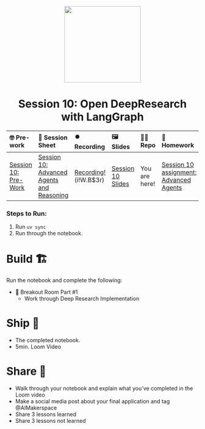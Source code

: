 <p align = "center" draggable=”false” ><img src="https://github.com/AI-Maker-Space/LLM-Dev-101/assets/37101144/d1343317-fa2f-41e1-8af1-1dbb18399719" 
     width="200px"
     height="auto"/>
</p>

## <h1 align="center" id="heading">Session 10: Open DeepResearch with LangGraph</h1>

| 🤓 Pre-work | 📰 Session Sheet | ⏺️ Recording     | 🖼️ Slides        | 👨‍💻 Repo         | 📝 Homework      | 📁 Feedback       |
|:-----------------|:-----------------|:-----------------|:-----------------|:-----------------|:-----------------|:-----------------|
| [Session 10: Pre-Work](https://www.notion.so/Session-10-Advanced-Agents-and-Reasoning-21dcd547af3d807b9868d7046f0f1553?source=copy_link#239cd547af3d80ac9874e59a2804b62e)| [Session 10: Advanced Agents and Reasoning](https://www.notion.so/Session-10-Advanced-Agents-and-Reasoning-21dcd547af3d807b9868d7046f0f1553) | [Recording!](https://us02web.zoom.us/rec/share/FoeD5vA2B8dllx6v0jFrkJMlRDEzK-pKBpKsNi2i_LIl6pja8qxniGw8pUga3TJ7.eLdD9LcBElhaMpdT) (i!W.B$3r) | [Session 10 Slides](https://www.canva.com/design/DAGuBcpDEOE/nqVtSHmJMUSni6gJOepeEg/edit?utm_content=DAGuBcpDEOE&utm_campaign=designshare&utm_medium=link2&utm_source=sharebutton) | You are here! | [Session 10 assignment: Advanced Agents](https://forms.gle/RFiYFfyeo4jRZ5Bu6) | [AIE7 Feedback 7/24](https://forms.gle/3TPQUjCPYQKHwXDt8) |
### Steps to Run:

1. Run `uv sync`
2. Run through the notebook. 

# Build 🏗️

Run the notebook and complete the following:

- 🤝 Breakout Room Part #1
  - Work through Deep Research Implementation

# Ship 🚢

- The completed notebook. 
- 5min. Loom Video

# Share 🚀
- Walk through your notebook and explain what you've completed in the Loom video
- Make a social media post about your final application and tag @AIMakerspace
- Share 3 lessons learned
- Share 3 lessons not learned
